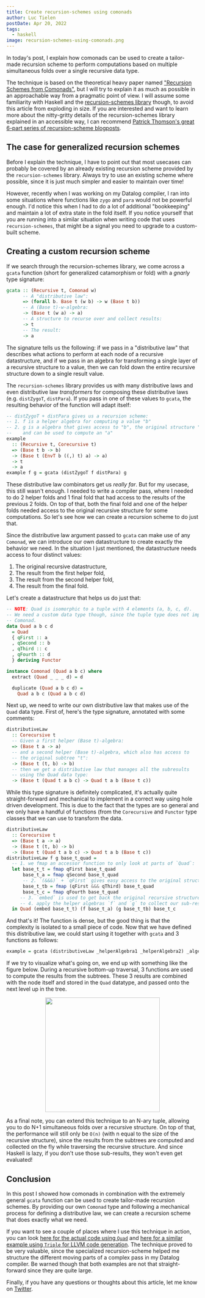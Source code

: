 ```yaml
---
title: Create recursion-schemes using comonads
author: Luc Tielen
postDate: Apr 20, 2022
tags:
  - haskell
image: recursion-schemes-using-comonads.png
---
```


In today's post, I explain how comonads can be used to create a tailor-made
recursion scheme to perform computations based on multiple simultaneous folds
over a single recursive data type.

The technique is based on the theoretical heavy paper named
["Recursion Schemes from Comonads"](https://www.semanticscholar.org/paper/Recursion-Schemes-from-Comonads-Uustalu-Vene/d9a0b1804341c03bd3cae678c363e4ec317257b5?p2df),
but I will try to explain it as much as possible in an approachable way from a
pragmatic point of view. I will assume some familiarity with Haskell
and the [recursion-schemes library](https://hackage.haskell.org/package/recursion-schemes)
though, to avoid this article from exploding in size. If you are interested and
want to learn more about the nitty-gritty details of the recursion-schemes
library explained in an accessible way, I can recommend
[Patrick Thomson's great 6-part series of recursion-scheme blogposts](https://blog.sumtypeofway.com/posts/introduction-to-recursion-schemes.html).

## The case for generalized recursion schemes

Before I explain the technique, I have to point out that most usecases can
probably be covered by an already existing recursion scheme provided by the
`recursion-schemes` library. Always try to use an existing scheme where
possible, since it is just much simpler and easier to maintain over time!

However, recently when I was working on my Datalog compiler, I ran into some
situations where functions like `zygo` and `para` would not be powerful enough.
I'd notice this when I had to do a lot of additional "bookkeeping" and maintain
a lot of extra state in the fold itself. If you notice yourself that you are
running into a similar situation when writing code that uses
`recursion-schemes`, that might be a signal you need to upgrade to a
custom-built scheme.

## Creating a custom recursion scheme

If we search through the recursion-schemes library, we come across a `gcata`
function (short for generalized catamorphism or fold) with a *gnarly* type
signature:

```haskell
gcata :: (Recursive t, Comonad w)
      -- A "distributive law":
      => (forall b. Base t (w b) -> w (Base t b))
      -- A (Base t)-w-algebra:
      -> (Base t (w a) -> a)
      -- A structure to recurse over and collect results:
      -> t
      -- The result:
      -> a
```

The signature tells us the following: if we pass in a "distributive law" that
describes what actions to perform at each node of a recursive datastructure,
and if we pass in an algebra for transforming a single layer of a recursive
structure to a value, then we can fold down the entire recursive structure down
to a single result value.

The `recursion-schemes` library provides us with many distributive laws and
even distributive law *transformers* for composing these distributive laws (e.g.
`distZygoT`, `distPara`). If you pass in one of these values to `gcata`, the
resulting behavior of the function will adapt itself:

```haskell
-- distZygoT + distPara gives us a recursion scheme:
-- 1. f is a helper algebra for computing a value "b"
-- 2. g is a algebra that gives access to "b", the original structure "t"
--    and can be used to compute an "a"
example
  :: (Recursive t, Corecursive t)
  => (Base t b -> b)
  -> (Base t (EnvT b ((,) t) a) -> a)
  -> t
  -> a
example f g = gcata (distZygoT f distPara) g
```

These distributive law combinators get us *really far*. But for my usecase,
this still wasn't enough. I needed to write a compiler pass, where I needed to
do 2 helper folds and 1 final fold that had access to the results of the
previous 2 folds. On top of that, both the final fold and one of the helper
folds needed access to the original recursive structure for some computations.
So let's see how we can create a recursion scheme to do just that.

Since the distributive law argument passed to `gcata` can make use of any
`Comonad`, we can introduce our own datastructure to create exactly the behavior we
need. In the situation I just mentioned, the datastructure needs access to four
distinct values:

1. The original recursive datastructure,
2. The result from the first helper fold,
3. The result from the second helper fold,
4. The result from the final fold.

Let's create a datastructure that helps us do just that:

```haskell
-- NOTE: Quad is isomorphic to a tuple with 4 elements (a, b, c, d).
-- We need a custom data type though, since the tuple type does not implement
-- Comonad.
data Quad a b c d
  = Quad
  { qFirst :: a
  , qSecond :: b
  , qThird :: c
  , qFourth :: d
  } deriving Functor

instance Comonad (Quad a b c) where
  extract (Quad _ _ _ d) = d

  duplicate (Quad a b c d) =
    Quad a b c (Quad a b c d)
```

Next up, we need to write our own distributive law that makes use of the `Quad`
data type. First of, here's the type signature, annotated with some comments:

```haskell
distributiveLaw
  :: Corecursive t
  -- Given a first helper (Base t)-algebra:
  => (Base t a -> a)
  -- and a second helper (Base t)-algebra, which also has access to
  -- the original subtree "t":
  -> (Base t (t, b) -> b)
  -- then we get a distributive law that manages all the subresults
  -- using the Quad data type:
  -> (Base t (Quad t a b c) -> Quad t a b (Base t c))
```

While this type signature is definitely complicated, it's actually quite
straight-forward and mechanical to implement in a correct way using hole driven
development. This is due to the fact that the types are so general and we only
have a handful of functions (from the `Corecursive` and `Functor` type classes
that we can use to transform the data.

```haskell
distributiveLaw
  :: Corecursive t
  => (Base t a -> a)
  -> (Base t (t, b) -> b)
  -> (Base t (Quad t a b c) -> Quad t a b (Base t c))
distributiveLaw f g base_t_quad =
  -- 1. we fmap an accessor function to only look at parts of `Quad`:
  let base_t_t = fmap qFirst base_t_quad
      base_t_a = fmap qSecond base_t_quad
      -- 2. `(&&&)` + `qFirst` gives easy access to the original structure:
      base_t_tb = fmap (qFirst &&& qThird) base_t_quad
      base_t_c = fmap qFourth base_t_quad
     -- 3. `embed` is used to get back the original recursive structure
     -- 4. apply the helper algebras `f` and `g` to collect our sub-results
  in Quad (embed base_t_t) (f base_t_a) (g base_t_tb) base_t_c
```

And that's it! The function is dense, but the good thing is that the complexity
is isolated to a small piece of code. Now that we have defined this distributive
law, we could start using it together with `gcata` and 3 functions as follows:

```haskell
example = gcata (distributiveLaw _helperAlgebra1 _helperAlgebra2) _algebra3
```

If we try to visualize what's going on, we
end up with something like the figure below. During a recursive bottom-up
traversal, 3 functions are used to compute the results from the subtrees. These
3 results are combined with the node itself and stored in the `Quad` datatype,
and passed onto the next level up in the tree.

<img src="/images/recursion-schemes-using-comonads.png"
    height="300px"
    style="display: block; margin: auto; margin-bottom: 1em; margin-top: 1em;"
    />

As a final note, you can extend this technique to an N-ary tuple, allowing you
to do N+1 simultaneous folds over a recursive structure. On top of that, the
performance will still only be `O(n)` (with n equal to the size of the
recursive structure), since the results from the subtrees are computed and
collected on the fly while traversing the recursive structure. And since Haskell
is lazy, if you don't use those sub-results, they won't even get evaluated!

## Conclusion

In this post I showed how comonads in combination with the extremely general
`gcata` function can be used to create tailor-made recursion schemes. By
providing our own `Comonad` type and following a mechanical process for defining
a distributive law, we can create a recursion scheme that does exactly what we
need.

If you want to see a couple of places where I use this technique in action, you
can look [here for the actual code using `Quad`](https://github.com/luc-tielen/eclair-lang/blob/0fa68eadb6f75b890f635a96d32469c3c761cedb/lib/Eclair/RA/Lower.hs#L83-L84)
and [here for a similar example using `Triple` for LLVM code generation](https://github.com/luc-tielen/eclair-lang/blob/0fa68eadb6f75b890f635a96d32469c3c761cedb/lib/Eclair/EIR/Lower.hs#L162-L201).
The technique proved to be very valuable, since the specialized recursion-scheme
helped me structure the different moving parts of a complex pass in my
Datalog compiler. Be warned though that both examples are not that
straight-forward since they are quite large.

Finally, if you have any questions or thoughts about this article, let me know
on [Twitter](https://twitter.com/luctielen).

